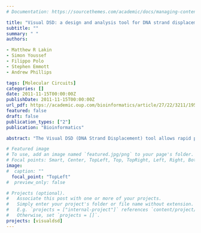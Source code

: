 ```yaml
---
# Documentation: https://sourcethemes.com/academic/docs/managing-content/

title: "Visual DSD: a design and analysis tool for DNA strand displacement systems"
subtitle: ""
summary: " "
authors:

- Matthew R Lakin
- Simon Youssef
- Filippo Polo
- Stephen Emmott
- Andrew Phillips

tags: [Molecular Circuits]
categories: []
date: 2011-11-15T00:00:00Z
publishDate: 2011-11-15T00:00:00Z
url_pdf: https://academic.oup.com/bioinformatics/article/27/22/3211/195595
featured: false
draft: false
publication_types: ["2"]
publication: "Bioinformatics"

abstract: "The Visual DSD (DNA Strand Displacement) tool allows rapid prototyping and analysis of computational devices implemented using DNA strand displacement, in a convenient web-based graphical interface. It is an implementation of the DSD programming language and compiler described by Lakin et al. (2011) with additional features such as support for polymers of unbounded length. It also supports stochastic and deterministic simulation, construction of continuous-time Markov chains and various export formats which allow models to be analysed using third-party tools."

# Featured image
# To use, add an image named `featured.jpg/png` to your page's folder.
# Focal points: Smart, Center, TopLeft, Top, TopRight, Left, Right, BottomLeft, Bottom, BottomRight.
image: 
#  caption: ""
  focal_point: "TopLeft"
#  preview_only: false

# Projects (optional).
#   Associate this post with one or more of your projects.
#   Simply enter your project's folder or file name without extension.
#   E.g. `projects = ["internal-project"]` references `content/project/deep-learning/index.md`.
#   Otherwise, set `projects = []`.
projects: [visualdsd]
---
```

